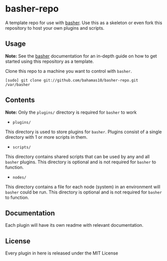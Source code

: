 basher-repo
===========

A template repo for use with [basher][0].  Use this as a skeleton
or even fork this repository to host your own plugins and scripts.

Usage
-----

**Note:** See the [basher][0] documentation for an in-depth guide on how to get started
using this repository as a template.

Clone this repo to a machine you want to control with `basher`.

    [sudo] git clone git://github.com/bahamas10/basher-repo.git /var/basher

Contents
--------

**Note:** Only the `plugins/` directory is required for `basher` to work

- `plugins/`

This directory is used to store plugins for `basher`.  Plugins consist of a single
directory with 1 or more scripts in them.

- `scripts/`

This directory contains shared scripts that can be used by any and all `basher` plugins.
This directory is optional and is not required for `basher` to function.

- `nodes/`

This directory contains a file for each node (system) in an environment will `basher`
could be run.  This directory is optional and is not required for `basher` to function.

Documentation
-------------

Each plugin will have its own readme with relevant documentation.

License
-------

Every plugin in here is released under the MIT License

[0]: https://github.com/bahamas10/basher
